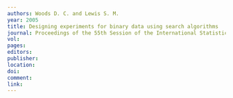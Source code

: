 ```yaml
---
authors: Woods D. C. and Lewis S. M. 
year: 2005 
title: Designing experiments for binary data using search algorithms 
journal: Proceedings of the 55th Session of the International Statistical Institute 
vol: 
pages: 
editors: 
publisher: 
location: 
doi: 
comment: 
link: 
---
```

 
